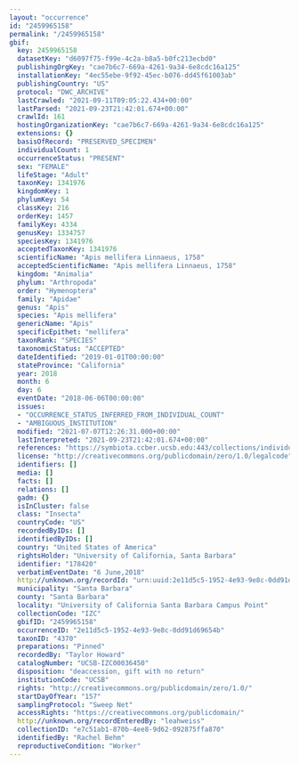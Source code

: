 ```yaml
---
layout: "occurrence"
id: "2459965158"
permalink: "/2459965158"
gbif:
  key: 2459965158
  datasetKey: "d6097f75-f99e-4c2a-b8a5-b0fc213ecbd0"
  publishingOrgKey: "cae7b6c7-669a-4261-9a34-6e8cdc16a125"
  installationKey: "4ec55ebe-9f92-45ec-b076-dd45f61003ab"
  publishingCountry: "US"
  protocol: "DWC_ARCHIVE"
  lastCrawled: "2021-09-11T09:05:22.434+00:00"
  lastParsed: "2021-09-23T21:42:01.674+00:00"
  crawlId: 161
  hostingOrganizationKey: "cae7b6c7-669a-4261-9a34-6e8cdc16a125"
  extensions: {}
  basisOfRecord: "PRESERVED_SPECIMEN"
  individualCount: 1
  occurrenceStatus: "PRESENT"
  sex: "FEMALE"
  lifeStage: "Adult"
  taxonKey: 1341976
  kingdomKey: 1
  phylumKey: 54
  classKey: 216
  orderKey: 1457
  familyKey: 4334
  genusKey: 1334757
  speciesKey: 1341976
  acceptedTaxonKey: 1341976
  scientificName: "Apis mellifera Linnaeus, 1758"
  acceptedScientificName: "Apis mellifera Linnaeus, 1758"
  kingdom: "Animalia"
  phylum: "Arthropoda"
  order: "Hymenoptera"
  family: "Apidae"
  genus: "Apis"
  species: "Apis mellifera"
  genericName: "Apis"
  specificEpithet: "mellifera"
  taxonRank: "SPECIES"
  taxonomicStatus: "ACCEPTED"
  dateIdentified: "2019-01-01T00:00:00"
  stateProvince: "California"
  year: 2018
  month: 6
  day: 6
  eventDate: "2018-06-06T00:00:00"
  issues:
  - "OCCURRENCE_STATUS_INFERRED_FROM_INDIVIDUAL_COUNT"
  - "AMBIGUOUS_INSTITUTION"
  modified: "2021-07-07T12:26:31.000+00:00"
  lastInterpreted: "2021-09-23T21:42:01.674+00:00"
  references: "https://symbiota.ccber.ucsb.edu:443/collections/individual/index.php?occid=178420"
  license: "http://creativecommons.org/publicdomain/zero/1.0/legalcode"
  identifiers: []
  media: []
  facts: []
  relations: []
  gadm: {}
  isInCluster: false
  class: "Insecta"
  countryCode: "US"
  recordedByIDs: []
  identifiedByIDs: []
  country: "United States of America"
  rightsHolder: "University of California, Santa Barbara"
  identifier: "178420"
  verbatimEventDate: "6 June,2018"
  http://unknown.org/recordId: "urn:uuid:2e11d5c5-1952-4e93-9e8c-0dd91d69654b"
  municipality: "Santa Barbara"
  county: "Santa Barbara"
  locality: "University of California Santa Barbara Campus Point"
  collectionCode: "IZC"
  gbifID: "2459965158"
  occurrenceID: "2e11d5c5-1952-4e93-9e8c-0dd91d69654b"
  taxonID: "4370"
  preparations: "Pinned"
  recordedBy: "Taylor Howard"
  catalogNumber: "UCSB-IZC00036450"
  disposition: "deaccession, gift with no return"
  institutionCode: "UCSB"
  rights: "http://creativecommons.org/publicdomain/zero/1.0/"
  startDayOfYear: "157"
  samplingProtocol: "Sweep Net"
  accessRights: "https://creativecommons.org/publicdomain/"
  http://unknown.org/recordEnteredBy: "leahweiss"
  collectionID: "e7c51ab1-870b-4ee8-9d62-092875ffa870"
  identifiedBy: "Rachel Behm"
  reproductiveCondition: "Worker"
---
```

